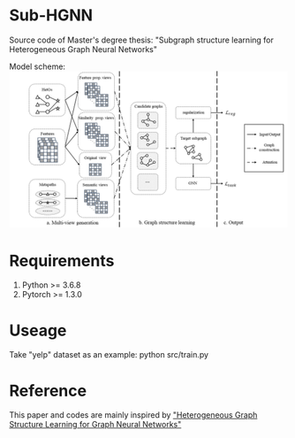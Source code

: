 # Sub-HGNN
Source code of Master's degree thesis: "Subgraph structure learning for Heterogeneous Graph Neural Networks"




 
   
Model scheme:  
![image](model.png)


# Requirements
1. Python >= 3.6.8
2. Pytorch >= 1.3.0
# Useage
Take "yelp" dataset as an example: python src/train.py
# Reference
This paper and codes are mainly inspired by ["Heterogeneous Graph Structure Learning for Graph Neural Networks"](https://github.com/AndyJZhao/HGSL)
